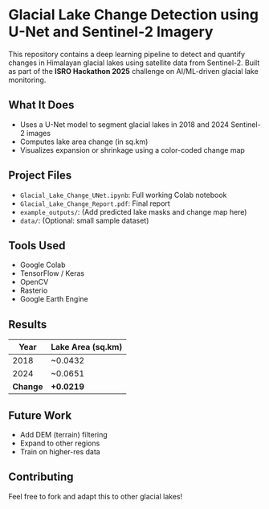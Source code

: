 # Glacial Lake Change Detection using U-Net and Sentinel-2 Imagery

This repository contains a deep learning pipeline to detect and quantify changes in Himalayan glacial lakes using satellite data from Sentinel-2. Built as part of the **ISRO Hackathon 2025** challenge on AI/ML-driven glacial lake monitoring.

## What It Does

- Uses a U-Net model to segment glacial lakes in 2018 and 2024 Sentinel-2 images
- Computes lake area change (in sq.km)
- Visualizes expansion or shrinkage using a color-coded change map

## Project Files

- `Glacial_Lake_Change_UNet.ipynb`: Full working Colab notebook
- `Glacial_Lake_Change_Report.pdf`: Final report
- `example_outputs/`: (Add predicted lake masks and change map here)
- `data/`: (Optional: small sample dataset)

## Tools Used

- Google Colab
- TensorFlow / Keras
- OpenCV
- Rasterio
- Google Earth Engine

## Results

| Year | Lake Area (sq.km) |
|------|-------------------|
| 2018 | ~0.0432           |
| 2024 | ~0.0651           |
| **Change** | **+0.0219** |

## Future Work

- Add DEM (terrain) filtering
- Expand to other regions
- Train on higher-res data

## Contributing

Feel free to fork and adapt this to other glacial lakes!

